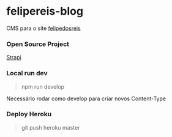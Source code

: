 # felipereis-blog

CMS para o site [felipedosreis](felipedosreis.com.br)

### Open Source Project

[Strapi](https://github.com/strapi/strapi)

### Local run dev

> npm run develop

Necessário rodar como develop para criar novos Content-Type

### Deploy Heroku

> git push heroku master